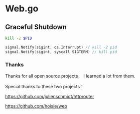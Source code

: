 # Web.go

## Graceful Shutdown

```bash
kill -2 $PID
```

```go
signal.Notify(sigint, os.Interrupt) // kill -2 pid
signal.Notify(sigint, syscall.SIGTERM) // kill pid
```

### Thanks
Thanks for all open source projects， I learned a lot from them.

Special thanks to these two projects：

https://github.com/julienschmidt/httprouter

https://github.com/hoisie/web